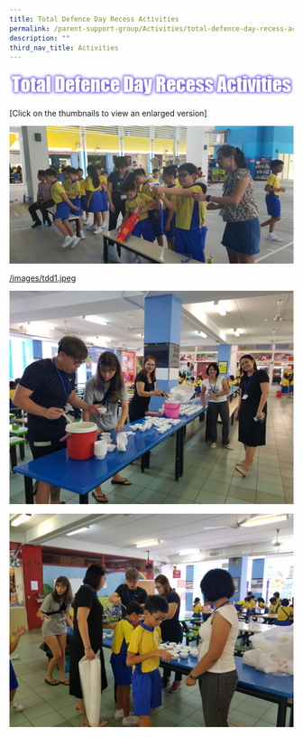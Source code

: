 ```yaml
---
title: Total Defence Day Recess Activities
permalink: /parent-support-group/Activities/total-defence-day-recess-activities/
description: ""
third_nav_title: Activities
---
```

![](/images/TotDefence.png)

\[Click on the thumbnails to view an enlarged version\]


![/images/tdd1.jpeg](/images/tdd1.jpeg)

[/images/tdd1.jpeg](/images/tdd1.jpeg)

![](/images/tdd2.jpeg)

![](/images/tdd3.jpeg)
